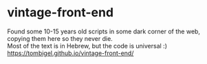 # vintage-front-end
Found some 10-15 years old scripts in some dark corner of the web, copying them here so they never die.  
Most of the text is in Hebrew, but the code is universal :)  
https://tombigel.github.io/vintage-front-end/
